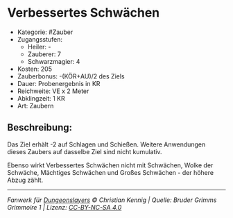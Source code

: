 # Verbessertes Schwächen

- Kategorie: #Zauber
- Zugangsstufen:
  - Heiler: -
  - Zauberer: 7
  - Schwarzmagier: 4
- Kosten: 205
- Zauberbonus: -(KÖR+AU)/2 des Ziels
- Dauer: Probenergebnis in KR
- Reichweite: VE x 2 Meter
- Abklingzeit: 1 KR
- Art: Zaubern

## Beschreibung:

Das Ziel erhält -2 auf Schlagen und Schießen. Weitere Anwendungen dieses Zaubers auf dasselbe Ziel sind nicht kumulativ.

Ebenso wirkt Verbessertes Schwächen nicht mit Schwächen, Wolke der Schwäche, Mächtiges Schwächen und Großes Schwächen - der höhere Abzug zählt.

---

_Fanwerk für [Dungeonslayers](https://www.dungeonslayers.net/) © Christian Kennig | Quelle: Bruder Grimms Grimmoire 1 | Lizenz: [CC-BY-NC-SA 4.0](https://creativecommons.org/licenses/by-nc-sa/4.0/deed.de)_
